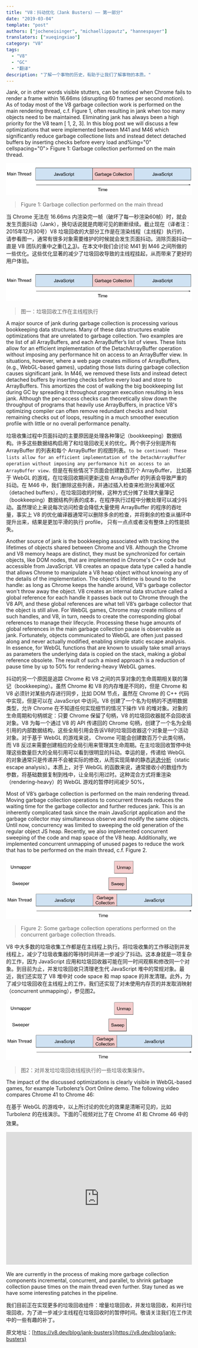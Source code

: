 ```yaml
---
title: "V8：抖动优化（Jank Busters）—— 第一部分"
date: "2019-03-04"
template: "post"
authors: ["jocheneisinger", "michaellippautz", "hannespayer"]
translators: ["xueqingxiao"]
category: "V8"
tags:
  - "V8"
  - "GC"
  - "翻译"
description: "了解一个事物的历史，有助于让我们了解事物的本质。"
---
```


Jank, or in other words visible stutters, can be noticed when Chrome fails to render a frame within 16.66ms (disrupting 60 frames per second motion). As of today most of the V8 garbage collection work is performed on the main rendering thread, c.f. Figure 1, often resulting in jank when too many objects need to be maintained. Eliminating jank has always been a high priority for the V8 team [ 1, 2, 3]. In this blog post we will discuss a few optimizations that were implemented between M41 and M46 which significantly reduce garbage collectione lists and instead detect detached buffers by inserting checks before every load and%ing="0" cellspacing="0">  Figure 1: Garbage collection performed on the main thread. 

![Figure 1: Garbage collection performed on the main thread](./images/gc-main-thread.png)
> Figure 1: Garbage collection performed on the main thread

当 Chrome 无法在 16.66ms 内渲染完一帧（破坏了每一秒渲染60帧）时，就会发生页面抖动（Jank），换句话说就是肉眼可见的断断续续。截止现在（译者注：2015年12月30号）V8 垃圾回收的大部分工作是在渲染线程（主线程）执行的，请参看图一，通常有很多对象需要维护的时候就会发生页面抖动。消除页面抖动一直是 V8 团队的重中之重([1](https://blog.chromium.org/2011/11/game-changer-for-interactive.html),[2](https://www.youtube.com/watch?v=3vPOlGRH6zk),[3](https://v8.dev/blog/free-garbage-collection))。在本文中我们会讨论 M41 到 M46 之间所做的一些优化。这些优化显著的减少了垃圾回收导致的主线程挂起，从而带来了更好的用户体验。

![图一：垃圾回收工作在主线程执行](./images/gc-main-thread.png)
> 图一：垃圾回收工作在主线程执行

A major source of jank during garbage collection is processing various bookkeeping data structures. Many of these data structures enable optimizations that are unrelated to garbage collection. Two examples are the list of all ArrayBuffers, and each ArrayBuffer’s list of views. These lists allow for an efficient implementation of the DetachArrayBuffer operation without imposing any performance hit on access to an ArrayBuffer view. In situations, however, where a web page creates millions of ArrayBuffers, (e.g., WebGL-based games), updating those lists during garbage collection causes significant jank. In M46, we removed these lists and instead detect detached buffers by inserting checks before every load and store to ArrayBuffers. This amortizes the cost of walking the big bookkeeping list during GC by spreading it throughout program execution resulting in less jank. Although the per-access checks can theoretically slow down the throughput of programs that heavily use ArrayBuffers, in practice V8's optimizing compiler can often remove redundant checks and hoist remaining checks out of loops, resulting in a much smoother execution profile with little or no overall performance penalty.

垃圾收集过程中页面抖动的主要原因是处理各种簿记（bookkeeping）数据结构。许多这些数据结构启用了和垃圾回收无关的优化。两个例子分别是所有 ArrayBuffer 的列表和每个 ArrayBuffer 的视图列表。`to be continued: These lists allow for an efficient implementation of the DetachArrayBuffer operation without imposing any performance hit on access to an ArrayBuffer view.` 但是在有些情况下页面会创建数百万个 ArrayBuffer， 比如基于 WebGL 的游戏，在垃圾回收期间更新这些 ArrayBuffer 的列表会导致严重的抖动。在 M46 中，我们删除这些列表，并通过插入检查来检测分离缓冲区（detached buffers），在垃圾回收的时候，这种方式分摊了处理大量簿记（bookkeeping）数据结构列表的成本，在程序执行过程中分散处理可以减少抖动。虽然理论上来说每次访问检查会降低大量使用 ArrayBuffer 的程序的吞吐量，事实上 V8 的优化编译器通常可以删除多余的检查，并将剩余的检查从循环中提升出来，结果是更加平滑的执行 profile， 只有一点点或者没有整体上的性能损失。

Another source of jank is the bookkeeping associated with tracking the lifetimes of objects shared between Chrome and V8. Although the Chrome and V8 memory heaps are distinct, they must be synchronized for certain objects, like DOM nodes, that are implemented in Chrome's C++ code but accessible from JavaScript. V8 creates an opaque data type called a handle that allows Chrome to manipulate a V8 heap object without knowing any of the details of the implementation. The object's lifetime is bound to the handle: as long as Chrome keeps the handle around, V8's garbage collector won't throw away the object. V8 creates an internal data structure called a global reference for each handle it passes back out to Chrome through the V8 API, and these global references are what tell V8’s garbage collector that the object is still alive. For WebGL games, Chrome may create millions of such handles, and V8, in turn, needs to create the corresponding global references to manage their lifecycle. Processing these huge amounts of global references in the main garbage collection pause is observable as jank. Fortunately, objects communicated to WebGL are often just passed along and never actually modified, enabling simple static escape analysis. In essence, for WebGL functions that are known to usually take small arrays as parameters the underlying data is copied on the stack, making a global reference obsolete. The result of such a mixed approach is a reduction of pause time by up to 50% for rendering-heavy WebGL games.

抖动的另一个原因是追踪 Chrome 和 V8 之间的共享对象的生命周期相关联的簿记（bookkeeping）。虽然 Chrome 和 V8 的内存堆是不同的，但是 Chrome 和 V8 必须针对某些内存进行同步，比如 DOM 节点，虽然在 Chrome 的 C++ 代码中实现，但是可以在 JavaScript 中访问。V8 创建了一个名为句柄的不透明数据类型，允许 Chrome 在不知道任何实现细节的情况下操作 V8 的堆对象。对象的生命周期和句柄绑定：只要 Chrome 保留了句柄，V8 的垃圾回收器就不会回收该对象。V8 为每一个通过 V8 的 API 传递回的 Chrome 句柄，创建了一个名为全局引用的内部数据结构，这些全局引用会告诉V8的垃圾回收器这个对象是一个活动对象。对于基于 WebGL 的游戏来说， Chrome 可能会创建数百万个此类句柄，而 V8 反过来需要创建相应的全局引用来管理其生命周期。在主垃圾回收暂停中处理这些数量巨大的全局引用可以看到很明显的抖动。幸运的是，传递给 WebGL 的对象通常只是传递并不会被实际的修改，从而实现简单的静态[逃逸分析](https://en.wikipedia.org/wiki/Escape_analysis)（static escape analysis）。本质上，对于 WebGL 的函数来说，通常接收小的数组作为参数，将基础数据复制到栈中，让全局引用过时。这种混合方式将重渲染（rendering-heavy）的 WebGL 游戏的暂停时间减少 50%，

Most of V8’s garbage collection is performed on the main rendering thread. Moving garbage collection operations to concurrent threads reduces the waiting time for the garbage collector and further reduces jank. This is an inherently complicated task since the main JavaScript application and the garbage collector may simultaneous observe and modify the same objects. Until now, concurrency was limited to sweeping the old generation of the regular object JS heap. Recently, we also implemented concurrent sweeping of the code and map space of the V8 heap. Additionally, we implemented concurrent unmapping of unused pages to reduce the work that has to be performed on the main thread, c.f. Figure 2.

![Figure 2: Some garbage collection operations performed on the concurrent garbage collection threads.](./images/gc-concurrent-threads.png)
> Figure 2: Some garbage collection operations performed on the concurrent garbage collection threads.

V8 中大多数的垃圾收集工作都是在主线程上执行。将垃圾收集的工作移动到并发线程上，减少了垃圾收集器的等待时间并进一步减少了抖动。这本身就是一项复杂的工作，因为 JavaScript 应用和垃圾回收器可能在同一时间观察和修改同一个对象。到目前为止，并发垃圾回收只清理老生代 JavaScript 堆中的常规对象。最近，我们还实现了 V8 堆中对 code space 和 map space 的并发清理。此外，为了减少垃圾回收在主线程上的工作，我们还实现了对未使用内存页的并发取消映射（concurrent unmapping），参见图2。

![图2：对并发垃垃圾回收线程执行的一些垃圾收集操作。](./images/gc-concurrent-threads.png)
> 图2：对并发垃垃圾回收线程执行的一些垃圾收集操作。

The impact of the discussed optimizations is clearly visible in WebGL-based games, for example Turbolenz’s Oort Online demo. The following video compares Chrome 41 to Chrome 46:

在基于 WebGL 的游戏中，以上所讨论的优化的效果是清晰可见的，比如 Turbolenz 的在线演示。下面的👇视频对比了在 Chrome 41 和 Chrome 46 中的效果。

<div style="text-align: center">
  <iframe width="100%" height="360px" frameborder=0 src="https://v.qq.com/iframe/player.html?vid=f0844w6xtya&tiny=0&auto=0" allowfullscreen=""></iframe>
</div>

We are currently in the process of making more garbage collection components incremental, concurrent, and parallel, to shrink garbage collection pause times on the main thread even further. Stay tuned as we have some interesting patches in the pipeline.

我们目前正在实现更多的垃圾回收组件：增量垃圾回收，并发垃圾回收，和并行垃圾回收，为了进一步减少主线程在垃圾回收时的暂停时间。敬请关注我们在工作流中的一些有趣的补丁。

原文地址：[https://v8.dev/blog/jank-busters](https://v8.dev/blog/jank-busters)